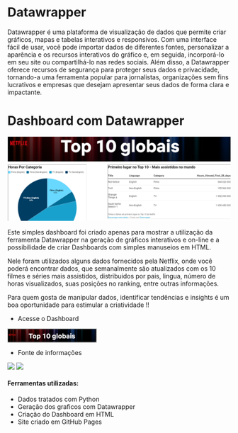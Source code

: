 # Datawrapper

Datawrapper é uma plataforma de visualização de dados que permite criar gráficos, mapas e tabelas interativos e responsivos. Com uma interface fácil de usar, você pode importar dados de diferentes fontes, personalizar a aparência e os recursos interativos do gráfico e, em seguida, incorporá-lo em seu site ou compartilhá-lo nas redes sociais. Além disso, a Datawrapper oferece recursos de segurança para proteger seus dados e privacidade, tornando-a uma ferramenta popular para jornalistas, organizações sem fins lucrativos e empresas que desejam apresentar seus dados de forma clara e impactante.

# Dashboard com Datawrapper

[![github-large](docs/PrintSite.PNG)](https://ncnilton.github.io/Datawrapper/)

Este simples dashboard foi criado apenas para mostrar a utilização da ferramenta Datawrapper na geração de gráficos interativos e on-line e a possibilidade de criar Dashboards com simples manuseios em HTML.

Nele foram utilizados alguns dados fornecidos pela Netflix, onde você poderá encontrar dados, que semanalmente são atualizados com os 10 filmes e séries mais
assistidos, distribuidos por pais, lingua, número de horas visualizados, suas posições no ranking, entre outras informações.

Para quem gosta de manipular dados, identificar tendências e insights é um boa oportunidade para estimular a criatividade !!

- Acesse o Dashboard
<html5>
<a href="https://ncnilton.github.io/Datawrapper/" target="_blank"><img align="center" alt="html5" src = "docs/SiteDash.png"?style=for-the-badge&logo=r&logoColor=white" height=32 /> </a>
<p><p>
</html5>

  - Fonte de informações
<html5>
		<a href="https://top10.netflix.com/"><img src="https://img.shields.io/badge/Netflix-E50914?style=for-the-badge&logo=netflix&logoColor=white"></a>
		<a href="https://youtu.be/fCu6zn06-JY"><img src="https://img.shields.io/badge/YouTube-FF0000?style=for-the-badge&logo=youtube&logoColor=white"></a>
		
</html5>
  
  #### Ferramentas utilizadas:
- Dados tratados com Python
- Geração dos graficos com Datawrapper
- Criação do Dashboard em HTML
- Site criado em GitHub Pages
